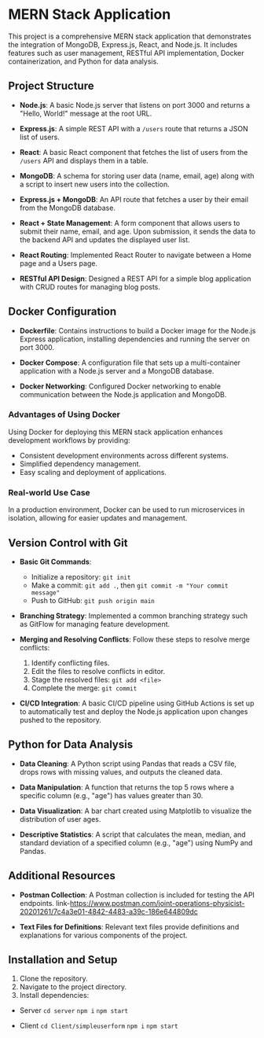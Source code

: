 

# MERN Stack Application

This project is a comprehensive MERN stack application that demonstrates the integration of MongoDB, Express.js, React, and Node.js. It includes features such as user management, RESTful API implementation, Docker containerization, and Python for data analysis.

## Project Structure

- **Node.js**: A basic Node.js server that listens on port 3000 and returns a "Hello, World!" message at the root URL.
  
- **Express.js**: A simple REST API with a `/users` route that returns a JSON list of users.

- **React**: A basic React component that fetches the list of users from the `/users` API and displays them in a table.

- **MongoDB**: A schema for storing user data (name, email, age) along with a script to insert new users into the collection.

- **Express.js + MongoDB**: An API route that fetches a user by their email from the MongoDB database.

- **React + State Management**: A form component that allows users to submit their name, email, and age. Upon submission, it sends the data to the backend API and updates the displayed user list.

- **React Routing**: Implemented React Router to navigate between a Home page and a Users page.

- **RESTful API Design**: Designed a REST API for a simple blog application with CRUD routes for managing blog posts.

## Docker Configuration

- **Dockerfile**: Contains instructions to build a Docker image for the Node.js Express application, installing dependencies and running the server on port 3000.

- **Docker Compose**: A configuration file that sets up a multi-container application with a Node.js server and a MongoDB database.

- **Docker Networking**: Configured Docker networking to enable communication between the Node.js application and MongoDB.

### Advantages of Using Docker
Using Docker for deploying this MERN stack application enhances development workflows by providing:
- Consistent development environments across different systems.
- Simplified dependency management.
- Easy scaling and deployment of applications.

### Real-world Use Case
In a production environment, Docker can be used to run microservices in isolation, allowing for easier updates and management.

## Version Control with Git

- **Basic Git Commands**: 
  - Initialize a repository: `git init`
  - Make a commit: `git add .`, then `git commit -m "Your commit message"`
  - Push to GitHub: `git push origin main`

- **Branching Strategy**: Implemented a common branching strategy such as GitFlow for managing feature development.

- **Merging and Resolving Conflicts**: Follow these steps to resolve merge conflicts:
  1. Identify conflicting files.
  2. Edit the files to resolve conflicts in editor.
  3. Stage the resolved files: `git add <file>`
  4. Complete the merge: `git commit`

- **CI/CD Integration**: A basic CI/CD pipeline using GitHub Actions is set up to automatically test and deploy the Node.js application upon changes pushed to the repository.

## Python for Data Analysis

- **Data Cleaning**: A Python script using Pandas that reads a CSV file, drops rows with missing values, and outputs the cleaned data.

- **Data Manipulation**: A function that returns the top 5 rows where a specific column (e.g., "age") has values greater than 30.

- **Data Visualization**: A bar chart created using Matplotlib to visualize the distribution of user ages.

- **Descriptive Statistics**: A script that calculates the mean, median, and standard deviation of a specified column (e.g., "age") using NumPy and Pandas.

## Additional Resources

- **Postman Collection**: A Postman collection is included for testing the API endpoints.
link-https://www.postman.com/joint-operations-physicist-20201261/7c4a3e01-4842-4483-a39c-186e644809dc


- **Text Files for Definitions**: Relevant text files provide definitions and explanations for various components of the project.

## Installation and Setup

1. Clone the repository.
2. Navigate to the project directory.
3. Install dependencies: 
- Server
   `cd server`
   `npm i`
   `npm start`
 
- Client 
`cd Client/simpleuserform`
`npm i`
`npm start` 
